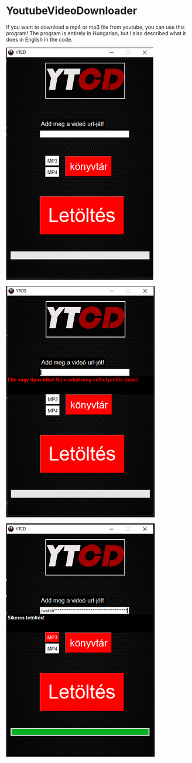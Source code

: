 # YoutubeVideoDownloader
If you want to download a mp4 or mp3 file from youtube, you can use this program!
The program is entirely in Hungarian, but I also described what it does in English in the code.

![pic1](/doc/pic1.PNG)
 
![pic2](/doc/pic2.PNG)
 
![pic3](/doc/pic3.PNG)
